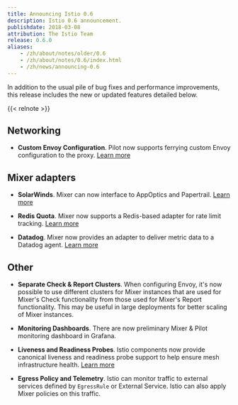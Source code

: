 ```yaml
---
title: Announcing Istio 0.6
description: Istio 0.6 announcement.
publishdate: 2018-03-08
attribution: The Istio Team
release: 0.6.0
aliases:
    - /zh/about/notes/older/0.6
    - /zh/about/notes/0.6/index.html
    - /zh/news/announcing-0.6
---
```


In addition to the usual pile of bug fixes and performance improvements, this release includes the new or
updated features detailed below.

{{< relnote >}}

## Networking

- **Custom Envoy Configuration**. Pilot now supports ferrying custom Envoy configuration to the
proxy. [Learn more](https://github.com/mandarjog/istioluawebhook)

## Mixer adapters

- **SolarWinds**. Mixer can now interface to AppOptics and Papertrail.
[Learn more](/docs/reference/config/policy-and-telemetry/adapters/solarwinds/)

- **Redis Quota**. Mixer now supports a Redis-based adapter for rate limit tracking.
[Learn more](/docs/reference/config/policy-and-telemetry/adapters/redisquota/)

- **Datadog**. Mixer now provides an adapter to deliver metric data to a Datadog agent.
[Learn more](/docs/reference/config/policy-and-telemetry/adapters/datadog/)

## Other

- **Separate Check & Report Clusters**. When configuring Envoy, it's now possible to use different clusters
for Mixer instances that are used for Mixer's Check functionality from those used for Mixer's Report
functionality. This may be useful in large deployments for better scaling of Mixer instances.

- **Monitoring Dashboards**. There are now preliminary Mixer & Pilot monitoring dashboard in Grafana.

- **Liveness and Readiness Probes**. Istio components now provide canonical liveness and readiness
probe support to help ensure mesh infrastructure health. [Learn more](/docs/tasks/security/citadel-config/health-check/)

- **Egress Policy and Telemetry**. Istio can monitor traffic to external services defined by `EgressRule` or External Service. Istio can also apply
Mixer policies on this traffic.
